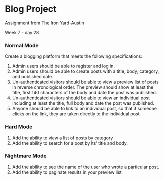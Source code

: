 # Blog Project

Assignment from The Iron Yard-Austin

Week 7 - day 28

### Normal Mode
Create a blogging platform that meets the following specifications:
1. Admin users should be able to register and log in.
1. Admin users should be able to create posts with a title, body, category, and published date.
1. Un-authenticated visitors should be able to view a preview list of posts in reverse chronological order. The preview should show at least the title, first 140 characters of the body and date the post was published.
1. Un-authenticated visitors should be able to view an individual post including at least the title, full body and date the post was published.
1. Anyone should be able to link to an individual post, so that if someone clicks on the link, they are taken directly to the individual post.

### Hard Mode
1. Add the ability to view a list of posts by category
1. Add the ability to search for a post by its' title and body.

### Nightmare Mode
1. Add the ability to see the name of the user who wrote a particular post.
1. Add the ability to paginate results in your preview list
